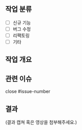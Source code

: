 ## 작업 분류

- [ ] 신규 기능
- [ ] 버그 수정
- [ ] 리팩토링
- [ ] 기타

## 작업 개요

## 관련 이슈

close #issue-number

## 결과

(결과 캡쳐 혹은 영상을 첨부해주세요.)
